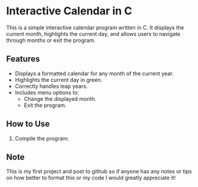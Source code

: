 # Interactive Calendar in C

This is a simple interactive calendar program written in C. It displays the current month, highlights the current day, and allows users to navigate through months or exit the program.

## Features
- Displays a formatted calendar for any month of the current year.
- Highlights the current day in green.
- Correctly handles leap years.
- Includes menu options to:
  - Change the displayed month.
  - Exit the program.

## How to Use
1. Compile the program:

## Note
This is my first project and post to github so if anyone has any notes or tips on how better to format this or my code I would greatly appreciate it!
